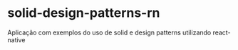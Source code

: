 # solid-design-patterns-rn
Aplicação com exemplos do uso de solid e design patterns utilizando react-native
